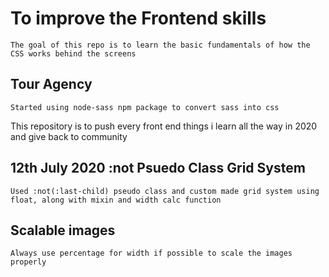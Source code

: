 # To improve the Frontend skills

    The goal of this repo is to learn the basic fundamentals of how the CSS works behind the screens

## Tour Agency

    Started using node-sass npm package to convert sass into css

This repository is to push every front end things i learn all the way in 2020 and give back to community

## 12th July 2020 :not Psuedo Class Grid System

    Used :not(:last-child) pseudo class and custom made grid system using float, along with mixin and width calc function

## Scalable images

    Always use percentage for width if possible to scale the images properly